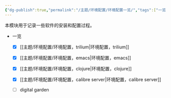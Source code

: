 ```yaml
---
{"dg-publish":true,"permalink":"/主题/环境配置/环境配置一览/","tags":["一览"]}
---
```



本模块用于记录一些软件的安装和配置过程。

- 一览
	- [x] [[主题/环境配置/环境配置，trilium\|环境配置，trilium]]
	- [x] [[主题/环境配置/环境配置，emacs\|环境配置，emacs]]
	- [x] [[主题/环境配置/环境配置，clojure\|环境配置，clojure]]
	- [x] [[主题/环境配置/环境配置，calibre server\|环境配置，calibre server]]
	- [ ] digital garden

